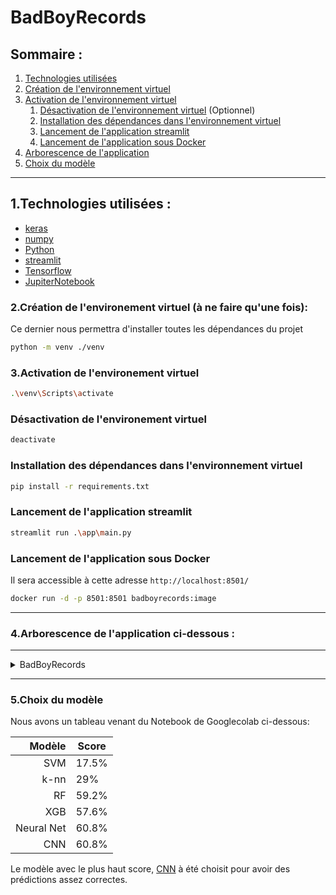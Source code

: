 # BadBoyRecords

## Sommaire :
1. [Technologies utilisées](#1technologies-utilisées)
2. [Création de l'environnement virtuel](#2création-de-lenvironement-virtuel-à-ne-faire-quune-fois)
3. [Activation de l'environnement virtuel](#3activation-de-lenvironement-virtuel)
    1. [Désactivation de l'environnement virtuel](#désactivation-de-lenvironement-virtuel) (Optionnel)
    2. [Installation des dépendances dans l'environnement virtuel](#installation-des-dépendances-dans-lenvironnement-virtuel)
    3. [Lancement de l'application streamlit](#lancement-de-lapplication-streamlit)
    4. [Lancement de l'application sous Docker]()
4. [Arborescence de l'application](#4arborescence-de-lapplication)
5. [Choix du modèle](#5choix-du-modèle)

___


## 1.Technologies utilisées :
- [keras](https://keras.io/)
- [numpy](https://www.numpy.org/)
- [Python](https://www.python.org/downloads/release/python-3912/)
- [streamlit](https://streamlit.io/)
- [Tensorflow](https://www.tensorflow.org/)
- [JupiterNotebook](https://jupyter.org/)


### 2.Création de l'environement virtuel (à ne faire qu'une fois):
Ce dernier nous permettra d'installer toutes les dépendances du projet
```sh
python -m venv ./venv
```
### 3.Activation de l'environement virtuel
```sh
.\venv\Scripts\activate
```
### Désactivation de l'environement virtuel
```sh
deactivate
```
### Installation des dépendances dans l'environnement virtuel
```sh
pip install -r requirements.txt
```

### Lancement de l'application streamlit
```sh
streamlit run .\app\main.py
```

### Lancement de l'application sous Docker
Il sera accessible à cette adresse `http://localhost:8501/`
```sh
docker run -d -p 8501:8501 badboyrecords:image
```
___
### 4.Arborescence de l'application ci-dessous :

---
<details>
<summary>BadBoyRecords</summary>

- **app**
    - main.py
    - toolbox.py
- **Data**
    - genres_original
    - images_original
    - features_3_sec.csv
    - features_30_sec.csv
- **venv**
- **BadBoyModel.keras**
- **classification_music.ipynb**
- **Dockerfile**
- **README.md**
- **requi_docker_.txt**
</details>

---

### 5.Choix du modèle
Nous avons un tableau venant du Notebook de Googlecolab ci-dessous:

|Modèle| Score |
|-----:|-----------|
|  SVM  | 17.5% |
| k-nn  | 29%   |
| RF  | 59.2%   |
| XGB  | 57.6%  |
| Neural Net | 60.8% |
| CNN  | 60.8% |

Le modèle avec le plus haut score, [CNN](https://www.tensorflow.org/tutorials/images/cnn?hl=fr) à été choisit pour avoir des prédictions assez correctes.
